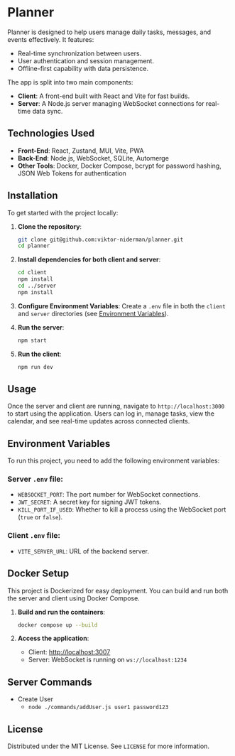 # Planner

Planner is designed to help users manage daily tasks, messages, and events effectively. It features:
- Real-time synchronization between users.
- User authentication and session management.
- Offline-first capability with data persistence.

The app is split into two main components:
- **Client**: A front-end built with React and Vite for fast builds.
- **Server**: A Node.js server managing WebSocket connections for real-time data sync.

## Technologies Used
- **Front-End**: React, Zustand, MUI, Vite, PWA
- **Back-End**: Node.js, WebSocket, SQLite, Automerge
- **Other Tools**: Docker, Docker Compose, bcrypt for password hashing, JSON Web Tokens for authentication

## Installation
To get started with the project locally:

1. **Clone the repository**:
   ```bash
   git clone git@github.com:viktor-niderman/planner.git
   cd planner
   ```

2. **Install dependencies for both client and server**:
   ```bash
   cd client
   npm install
   cd ../server
   npm install
   ```

3. **Configure Environment Variables**: Create a `.env` file in both the `client` and `server` directories (see [Environment Variables](#environment-variables)).

4. **Run the server**:
   ```bash
   npm start
   ```

5. **Run the client**:
   ```bash
   npm run dev
   ```

## Usage
Once the server and client are running, navigate to `http://localhost:3000` to start using the application. Users can log in, manage tasks, view the calendar, and see real-time updates across connected clients.

## Environment Variables
To run this project, you need to add the following environment variables:

### Server `.env` file:
- `WEBSOCKET_PORT`: The port number for WebSocket connections.
- `JWT_SECRET`: A secret key for signing JWT tokens.
- `KILL_PORT_IF_USED`: Whether to kill a process using the WebSocket port (`true` or `false`).

### Client `.env` file:
- `VITE_SERVER_URL`: URL of the backend server.

## Docker Setup
This project is Dockerized for easy deployment. You can build and run both the server and client using Docker Compose.

1. **Build and run the containers**:
   ```bash
   docker compose up --build
   ```

2. **Access the application**:
    - Client: [http://localhost:3007](http://localhost:3007)
    - Server: WebSocket is running on `ws://localhost:1234`

## Server Commands
- Create User
  - `node ./commands/addUser.js user1 password123`

## License
Distributed under the MIT License. See `LICENSE` for more information.

